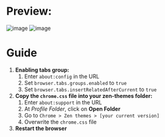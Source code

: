 # Preview:
![image](https://github.com/user-attachments/assets/34fee9f7-4d83-41eb-8b98-591e1a02ea8a)
![image](https://github.com/user-attachments/assets/7fc89b5d-7986-4ea2-876a-882042819728)

# Guide
1. **Enabling tabs group:**
   1. Enter `about:config` in the URL  
   2. Set `browser.tabs.groups.enabled` to `true`  
   3. Set `browser.tabs.insertRelatedAfterCurrent` to `true`
2. **Copy the `chrome.css` file into your zen-themes folder:**
   1. Enter `about:support` in the URL  
   2. At *Profile Folder*, click on **Open Folder**  
   3. Go to `Chrome > Zen themes > [your current version]`  
   4. Overwrite the `chrome.css` file
3. **Restart the browser**
